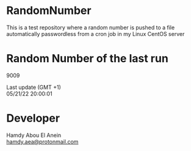 # RandomNumber    
This is a test repository where a random number is pushed to a file automatically passwordless from a cron job in my Linux CentOS server    
# Random Number of the last run   
9009
      
Last update (GMT +1)    
05/21/22 20:00:01
# Developer    
Hamdy Abou El Anein   
hamdy.aea@protonmail.com
